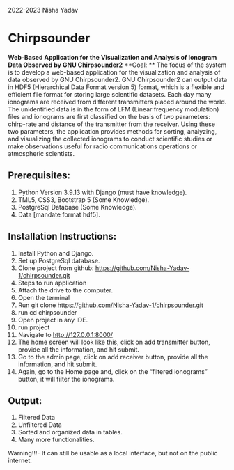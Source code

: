 2022-2023 Nisha Yadav

# Chirpsounder


**Web-Based Application for the Visualization and Analysis of Ionogram Data Observed by​ GNU Chirpsounder2**
**Goal: **
The focus of the system is to develop a web-based application for the visualization and analysis of data observed by GNU Chirpsounder2. GNU Chirpsounder2 can output data in HDF5 (Hierarchical Data Format version 5) format, which is a flexible and efficient file format for storing large scientific datasets. Each day many ionograms are received from different transmitters placed around the world. The unidentified data is in the form of LFM (Linear frequency modulation) files and ionograms are first classified on the basis of two parameters: chirp-rate and distance of the transmitter from the receiver. Using these two parameters, the application provides methods for sorting, analyzing, and visualizing the collected ionograms to conduct scientific studies or make observations useful for radio communications operations or atmospheric scientists.

## Prerequisites:

1. Python Version 3.9.13 with Django (must have knowledge).
2. TML5, CSS3, Bootstrap 5 (Some Knowledge).
3. PostgreSql Database (Some Knowledge).
4. Data [mandate format hdf5].
## Installation Instructions:
1. Install Python and Django.
2. Set up PostgreSql database.
3. Clone project from github: https://github.com/Nisha-Yadav-1/chirpsounder.git
4. Steps to run application
  1. Attach the drive to the computer.
  2. Open the terminal
  3. Run git clone https://github.com/Nisha-Yadav-1/chirpsounder.git
  4. run cd chirpsounder
  5. Open project in any IDE. 
  6. run project
  7. Navigate to http://127.0.0.1:8000/
5. The home screen will look like this, click on add transmitter button, provide all the information, and hit submit.
6. Go to the admin page, click on add receiver button, provide all the information, and hit submit.
7. Again, go to the Home page and, click on the “filtered ionograms” button, it will filter the ionograms.


## Output:
1. Filtered Data
2. Unfiltered Data 
3. Sorted and organized data in tables.
4. Many more functionalities.




Warning!!!- It can still be usable as a local interface, but not on the public internet.
